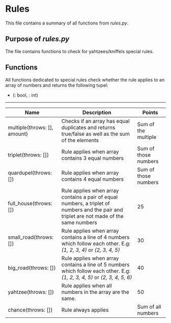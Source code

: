 # Rules

This file contains a summary of all functions from *rules.py*.

## Purpose of *rules.py*

The file contains functions to check for yahtzees/kniffels special rules.

## Functions

All functions dedicated to special rules check whether the rule applies to an array of numbers and returns the following tupel:
- (<rule applies>: bool, <score>: int)

---
  

| Name | Description | Points |
|------|-------------|--------|
| multiple(throws: [], amount) | Checks if an array has <amount> equal duplicates and returns true/false as well as the sum of the elements | Sum of the multiple |
| triplet(throws: []) | Rule applies when array contains 3 equal numbers | Sum of those numbers |
| quardupel(throws: []) | Rule applies when array contains 4 equal numbers | Sum of those numbers |
| full_house(throws: []) | Rule applies when array contains a pair of equal numbers, a triplet of numbers and the pair and triplet are not made of the same numbers | 25 |
| small_road(throws: []) | Rule applies when array contains a line of 4 numbers which follow each other. E.g: *(1, 2, 3, 4)* or *(2, 3, 4, 5)* | 30 |
| big_road(throws: []) | Rule applies when array contains a line of 5 numbers which follow each other. E.g: *(1, 2, 3, 4, 5)* or *(2, 3, 4, 5, 6)* | 40 |
| yahtzee(throws: []) | Rule applies when all numbers in the array are the same. | 50 |
| chance(throws: []) | Rule always applies | Sum of all numbers |
